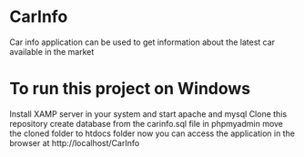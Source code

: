 # CarInfo
Car info application can be used to get information about the latest car available in the market

# To run this project on Windows
Install XAMP server in your system and start apache and mysql
Clone this repository
create database from the carinfo.sql file in phpmyadmin
move the cloned folder to htdocs folder
now you can access the application in the browser at http://localhost/CarInfo
